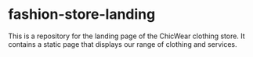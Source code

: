 # fashion-store-landing
This is a repository for the landing page of the ChicWear clothing store. It contains a static page that displays our range of clothing and services.

